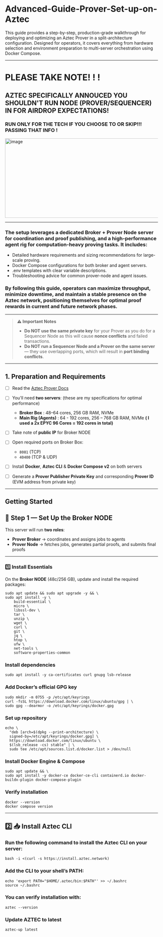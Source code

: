 # Advanced-Guide-Prover-Set-up-on-Aztec
This guide provides a step-by-step, production-grade walkthrough for deploying and optimizing an Aztec Prover in a split-architecture configuration. Designed for operators, it covers everything from hardware selection and environment preparation to multi-server orchestration using Docker Compose.

----
# PLEASE TAKE NOTE! ! !  
## AZTEC SPECIFICALLY ANNOUCED YOU SHOULDN'T RUN NODE (PROVER/SEQUENCER) IN FOR AIRDROP EXPECTATIONS!
### RUN ONLY FOR THE TECH IF YOU CHOOSE TO OR SKIP!!! PASSING THAT INFO !

<img width="1024" height="262" alt="image" src="https://github.com/user-attachments/assets/1cb3ff4f-e1d0-49ea-b07a-58dc09098ea6" />

----
### The setup leverages a dedicated Broker + Prover Node server for coordination and proof publishing, and a high-performance agent rig for computation-heavy proving tasks. It includes:
  * Detailed hardware requirements and sizing recommendations for large-scale proving.
  * Docker Compose configurations for both broker and agent servers.
  * .env templates with clear variable descriptions.
  * Troubleshooting advice for common prover-node and agent issues.
### By following this guide, operators can maximize throughput, minimize downtime, and maintain a stable presence on the Aztec network, positioning themselves for optimal proof rewards in current and future network phases.

------
> **⚠️ Important Notes**
> 
> - **Do NOT use the same private key** for your Prover as you do for a Sequencer Node as this will cause **nonce conflicts** and failed transactions.
> - **Do NOT run a Sequencer Node and a Prover on the same server** — they use overlapping ports, which will result in **port binding conflicts**.

------
## 1. Preparation and Requirements 
- [ ] Read the [Aztec Prover Docs](https://docs.aztec.network/the_aztec_network/guides/run_nodes/how_to_run_prover)
- [ ] You'll need **two servers**: (these are my specifications for optimal performance)
  - **Broker Box** : 48–64 cores, 256 GB RAM, NVMe
  - **Main Rig (Agents)** : 64 - 192 cores, 256 – 768 GB RAM, NVMe **( I used a 2x EPYC 96 Cores = 192 cores in total)**
- [ ] Take note of **public IP** for Broker NODE
- [ ] Open required ports on Broker Box:
  - `8081` (TCP)
  - `40400` (TCP & UDP)
- [ ] Install **Docker**, **Aztec CLI** & **Docker Compose v2** on both servers
- [ ] Generate a **Prover Publisher Private Key** and corresponding **Prover ID** (EVM address from private key)











------
## Getting Started 
## 🚀 Step 1 — Set Up the Broker NODE

This server will run **two roles**:
- **Prover Broker** → coordinates and assigns jobs to agents
- **Prover Node** → fetches jobs, generates partial proofs, and submits final proofs
---
### 1️⃣ Install Essentials
On the **Broker NODE** (48c/256 GB), update and install the required packages:

```
sudo apt update && sudo apt upgrade -y && \
sudo apt install -y \
    build-essential \
    micro \
    libssl-dev \
    tar \
    unzip \
    wget \
    curl \
    git \
    jq \
    htop \
    ufw \
    net-tools \
    software-properties-common
```

### Install dependencies
```
sudo apt install -y ca-certificates curl gnupg lsb-release
```

### Add Docker’s official GPG key
```
sudo mkdir -m 0755 -p /etc/apt/keyrings
curl -fsSL https://download.docker.com/linux/ubuntu/gpg | \
sudo gpg --dearmor -o /etc/apt/keyrings/docker.gpg
```

### Set up repository
```
echo \
  "deb [arch=$(dpkg --print-architecture) \
  signed-by=/etc/apt/keyrings/docker.gpg] \
  https://download.docker.com/linux/ubuntu \
  $(lsb_release -cs) stable" | \
  sudo tee /etc/apt/sources.list.d/docker.list > /dev/null
```

### Install Docker Engine & Compose
```
sudo apt update && \
sudo apt install -y docker-ce docker-ce-cli containerd.io docker-buildx-plugin docker-compose-plugin
```

### Verify installation
```
docker --version
docker compose version
```

------

## 2️⃣ 📥 Install Aztec CLI
### Run the following command to install the **Aztec CLI** on your server:

```
bash -i <(curl -s https://install.aztec.network)
```

### Add the CLI to your shell’s PATH:
```
echo 'export PATH="$HOME/.aztec/bin:$PATH"' >> ~/.bashrc
source ~/.bashrc
```

### You can verify installation with: 
```
aztec --version 
```

### Update AZTEC to latest 
```
aztec-up latest
```




